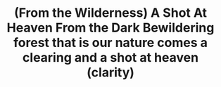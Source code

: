 ---
pid: LLP547
title: "(From the Wilderness) A Shot At Heaven From the Dark Bewildering forest that
  is our nature comes a clearing and a shot at heaven (clarity)"
location_transcription: Wissahickon Creek by Lincoln Dr
zipcode: '19119'
outside_phl: 
neighborhood: Mount Airy
age: '26'
age_range: 20-29
instagram: 
image_file_name: LLP_547.jpg
proposal_transcription: 
topic: Environment,Uplifting
topic_summary: 0, 0
type: Sculpture Statue,Plaque
keywords_other: nature, wilderness, heaven, mindfulness
credit: Alfred Olumba
image_labels: 
twitter: 
facebook: 
permalink: "/monuments/llp547/"
layout: item-page
---